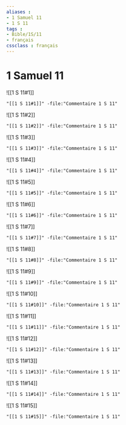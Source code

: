 ```yaml
---
aliases : 
- 1 Samuel 11
- 1 S 11
tags : 
- Bible/1S/11
- français
cssclass : français
---
```


# 1 Samuel 11

![[1 S 11#1]]

```query
"[[1 S 11#1]]" -file:"Commentaire 1 S 11"
```

![[1 S 11#2]]

```query
"[[1 S 11#2]]" -file:"Commentaire 1 S 11"
```

![[1 S 11#3]]

```query
"[[1 S 11#3]]" -file:"Commentaire 1 S 11"
```

![[1 S 11#4]]

```query
"[[1 S 11#4]]" -file:"Commentaire 1 S 11"
```

![[1 S 11#5]]

```query
"[[1 S 11#5]]" -file:"Commentaire 1 S 11"
```

![[1 S 11#6]]

```query
"[[1 S 11#6]]" -file:"Commentaire 1 S 11"
```

![[1 S 11#7]]

```query
"[[1 S 11#7]]" -file:"Commentaire 1 S 11"
```

![[1 S 11#8]]

```query
"[[1 S 11#8]]" -file:"Commentaire 1 S 11"
```

![[1 S 11#9]]

```query
"[[1 S 11#9]]" -file:"Commentaire 1 S 11"
```

![[1 S 11#10]]

```query
"[[1 S 11#10]]" -file:"Commentaire 1 S 11"
```

![[1 S 11#11]]

```query
"[[1 S 11#11]]" -file:"Commentaire 1 S 11"
```

![[1 S 11#12]]

```query
"[[1 S 11#12]]" -file:"Commentaire 1 S 11"
```

![[1 S 11#13]]

```query
"[[1 S 11#13]]" -file:"Commentaire 1 S 11"
```

![[1 S 11#14]]

```query
"[[1 S 11#14]]" -file:"Commentaire 1 S 11"
```

![[1 S 11#15]]

```query
"[[1 S 11#15]]" -file:"Commentaire 1 S 11"
```

